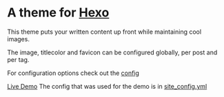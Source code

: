 # A theme for [Hexo](https://hexo.io)

This theme puts your written content up front while maintaining cool images.

The image, titlecolor and favicon can be configured globally, per post and per tag.

For configuration options check out the [config](https://github.com/meredrica/hexo-theme-material-image/blob/master/_config.yml)

[Live Demo](https://meredrica.github.io/hexo-theme-material-image/)
The config that was used for the demo is in [site_config.yml](https://github.com/meredrica/hexo-theme-material-image/blob/master/site_config.yml)

